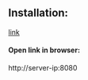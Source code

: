Installation:
--------------
[link](https://www.jenkins.io/doc/book/installing/)

#### Open link in browser: 
http://server-ip:8080




